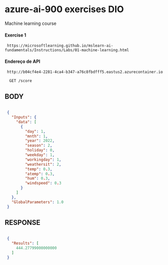 # azure-ai-900 exercises DIO

Machine learning course

#### Exercise 1

```url
 https://microsoftlearning.github.io/mslearn-ai-fundamentals/Instructions/Labs/01-machine-learning.html
```

#### Endereço de API

```url
 http://b04cf4e4-2281-4ca4-b347-a76c8fbdfff5.eastus2.azurecontainer.io
```

```http
  GET /score
```

## BODY
```json

 {
   "Inputs": { 
     "data": [
       {
         "day": 1,
         "mnth": 1,   
         "year": 2022,
         "season": 2,
         "holiday": 0,
         "weekday": 1,
         "workingday": 1,
         "weathersit": 2, 
         "temp": 0.3, 
         "atemp": 0.3,
         "hum": 0.3,
         "windspeed": 0.3 
       }
     ]    
   },   
   "GlobalParameters": 1.0
 }

```
## RESPONSE

```json

 {
   "Results": [
     444.27799000000000
   ]
 }

```
